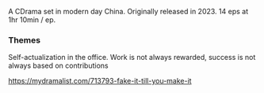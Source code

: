 A CDrama set in modern day China. Originally released in 2023. 14 eps at 1hr 10min / ep.

### Themes
Self-actualization in the office.
Work is not always rewarded, success is not always based on contributions


https://mydramalist.com/713793-fake-it-till-you-make-it